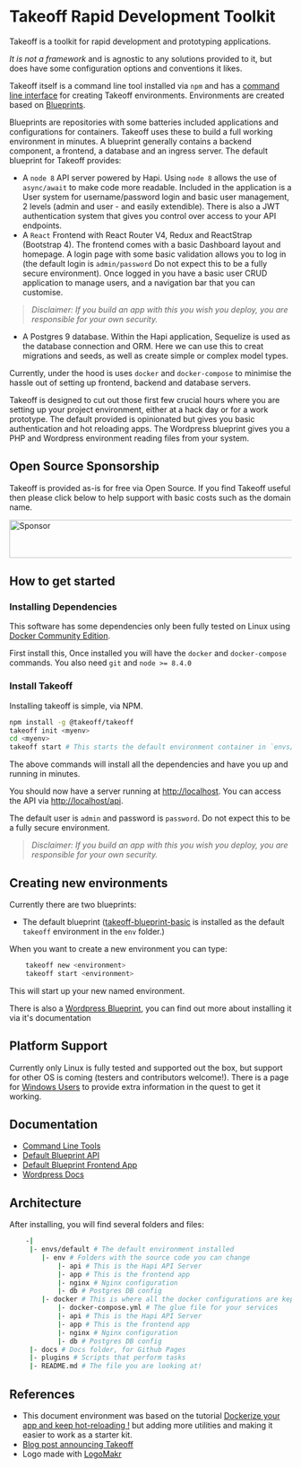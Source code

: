 # Takeoff Rapid Development Toolkit

Takeoff is a toolkit for rapid development and prototyping applications.

*It is not a framework* and is agnostic to any solutions provided to it, but does have some configuration options and conventions it likes.

Takeoff itself is a command line tool installed via `npm` and has a [command line interface](docs/command-line.md) for creating Takeoff environments.  Environments are created based on [Blueprints](docs/blueprints.md).

Blueprints are repositories with some batteries included applications and configurations for containers. Takeoff uses these to build a full working environment in minutes.  A blueprint generally contains a backend component, a frontend, a database and an ingress server.  The default blueprint for Takeoff provides:

* A `node 8` API server powered by Hapi.  Using `node 8` allows the use of `async/await` to make code more readable.  Included in the application is a User system for username/password login and basic user management, 2 levels (admin and user - and easily extendible). There is also a JWT authentication system that gives you control over access to your API endpoints.
* A `React` Frontend with React Router V4, Redux and ReactStrap (Bootstrap 4). The frontend comes with a basic Dashboard layout and homepage.  A login page with some basic validation allows you to log in (the default login is `admin/password` Do not expect this to be a fully secure environment). Once logged in you have a basic user CRUD application to manage users, and a navigation bar that you can customise.

> *Disclaimer: If you build an app with this you wish you deploy, you are responsible for your own security.*

* A Postgres 9 database.  Within the Hapi application, Sequelize is used as the database connection and ORM. Here we can use this to creat migrations and seeds, as well as create simple or complex model types.


Currently, under the hood is uses `docker` and `docker-compose` to minimise the hassle out of setting up frontend, backend and database servers.

Takeoff is designed to cut out those first few crucial hours where you are setting up your project environment, either at a hack day or for a work prototype. The default provided is opinionated but gives you basic authentication and hot reloading apps.  The Wordpress blueprint gives you a PHP and Wordpress environment reading files from your system.

## Open Source Sponsorship

Takeoff is provided as-is for free via Open Source.  If you find Takeoff useful then please click below to help support with basic costs such as the domain name.

<a target='_blank' rel='nofollow' href='https://app.codesponsor.io/link/T2c5nPhtAEam9Py2cKQFyiFS/takeoff-env/takeoff'>
  <img alt='Sponsor' width='888' height='68' src='https://app.codesponsor.io/embed/T2c5nPhtAEam9Py2cKQFyiFS/takeoff-env/takeoff.svg' />
</a>


## How to get started

### Installing Dependencies

This software has some dependencies only been fully tested on Linux using [Docker Community Edition](https://www.docker.com/community-edition).

First install this, Once installed you will have the `docker` and `docker-compose` commands. You also need `git` and `node >= 8.4.0`

### Install Takeoff

Installing takeoff is simple, via NPM.

```bash
npm install -g @takeoff/takeoff
takeoff init <myenv>
cd <myenv>
takeoff start # This starts the default environment container in `envs/default`
```

The above commands will install all the dependencies and have you up and running in minutes.

You should now have a server running at [http://localhost](http://localhost). You can access the API via [http://localhost/api](http://localhost/api).

The default user is `admin` and password is `password`.  Do not expect this to be a fully secure environment.

> *Disclaimer: If you build an app with this you wish you deploy, you are responsible for your own security.*

## Creating new environments

Currently there are two blueprints:

* The default blueprint ([takeoff-blueprint-basic](https://github.com/takeoff-env/takeoff-blueprint-basic) is installed as the default `takeoff` environment in the `env` folder.)

When you want to create a new environment you can type:

```bash
    takeoff new <environment>
    takeoff start <environment>
```

This will start up your new named environment.

There is also a [Wordpress Blueprint](https://github.com/takeoff-env/takeoff-blueprint-wordpress), you can find out more about installing it via it's documentation

## Platform Support

Currently only Linux is fully tested and supported out the box, but support for other OS is coming (testers and contributors welcome!). There is a page for [Windows Users](docs/windows-setup.md) to provide extra information in the quest to get it working.

## Documentation

* [Command Line Tools](docs/command-line.md)
* [Default Blueprint API](https://github.com/takeoff-env/takeoff-blueprint-basic/blob/master/env/api/README.md)
* [Default Blueprint Frontend App](https://github.com/takeoff-env/takeoff-blueprint-basic/blob/master/env/app/README.md)
* [Wordpress Docs](https://github.com/takeoff-env/takeoff-blueprint-wordpress/blob/master/README.md)

## Architecture

After installing, you will find several folders and files:

```bash
    -|
     |- envs/default # The default environment installed
        |- env # Folders with the source code you can change
            |- api # This is the Hapi API Server
            |- app # This is the frontend app
            |- nginx # Nginx configuration
            |- db # Postgres DB config
        |- docker # This is where all the docker configurations are kept
            |- docker-compose.yml # The glue file for your services
            |- api # This is the Hapi API Server
            |- app # This is the frontend app
            |- nginx # Nginx configuration
            |- db # Postgres DB config
     |- docs # Docs folder, for Github Pages
     |- plugins # Scripts that perform tasks
     |- README.md # The file you are looking at!
```

## References

* This document environment was based on the tutorial [Dockerize your app and keep hot-reloading !](https://blog.bam.tech/developper-news/dockerize-your-app-and-keep-hot-reloading) but adding more utilities and making it easier to work as a starter kit.
* [Blog post announcing Takeoff](https://medium.com/@tanepiper/takeoff-a-rapid-development-environment-designed-for-hack-days-9a45ae891366)
* Logo made with [LogoMakr](http://logomakr.com)
